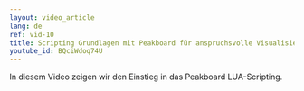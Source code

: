 ```yaml
---
layout: video_article
lang: de
ref: vid-10
title: Scripting Grundlagen mit Peakboard für anspruchsvolle Visualisierungen
youtube_id: BQciWdoq74U
---
```


In diesem Video zeigen wir den Einstieg in das Peakboard LUA-Scripting.
